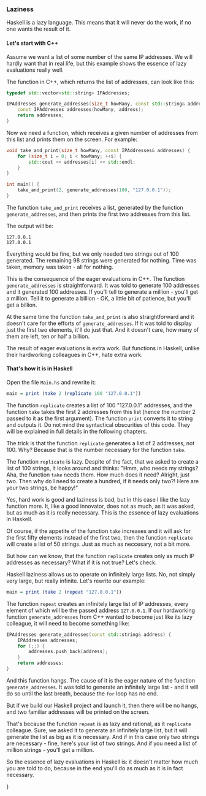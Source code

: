### Laziness ###

Haskell is a lazy language. This means that it will never do the work, if no one wants the result of it.

#### Let's start with C++ ####

Assume we want a list of some number of the same IP addresses. We will hardly want that in real life, but this example shows the essence of lazy evaluations really well.

The function in C++, which returns the list of addresses, can look like this:

```c++
typedef std::vector<std::string> IPAddresses;

IPAddresses generate_addresses(size_t howMany, const std::string& address) {
    const IPAddresses addresses(howMany, address);
    return addresses;
}
```

Now we need a function, which receives a given number of addresses from this list and prints them on the screen. For example:

```c++
void take_and_print(size_t howMany, const IPAddresses& addresses) {
    for (size_t i = 0; i < howMany; ++i) {
        std::cout << addresses[i] << std::endl;
    }
}

int main() {
	take_and_print(2, generate_addresses(100, "127.0.0.1"));
}
```

The function `take_and_print` receives a list, generated by the function `generate_addresses`, and then prints the first two addresses from this list.

The output will be:

    127.0.0.1
    127.0.0.1

Everything would be fine, but we only needed two strings out of 100 generated. The remaining 98 strings were generated for nothing. Time was taken, memory was taken - all for nothing.

This is the consequence of the eager evaluations in C++. The function `generate_addresses` is straightforward. It was told to generate 100 addresses and it generated 100 addresses. If you'll tell to generate a million - you'll get a million. Tell it to generate a billion - OK, a little bit of patience, but you'll get a billion.

At the same time the function `take_and_print` is also straightforward and it doesn't care for the efforts of `generate_addresses`. If it was told to display just the first two elements, it'll do just that. And it doesn't care, how many of them are left, ten or half a billion.

The result of eager evaluations is extra work. But functions in Haskell, unlike their hardworking colleagues in C++, hate extra work.

#### That's how it is in Haskell ####

Open the file `Main.hs` and rewrite it:

```haskell
main = print (take 2 (replicate 100 "127.0.0.1"))
```

The function `replicate` creates a list of 100 "127.0.0.1" addresses, and the function `take` takes the first 2 addresses from this list (hence the number 2 passed to it as the first argument). The function `print` converts it to string and outputs it. Do not mind the syntactical obscurities of this code. They will be explained in full details in the following chapters.

The trick is that the function `replicate` generates a list of 2 addresses, not 100. Why? Because that is the number necessary for the function `take`.

The function `replicate` is lazy. Despite of the fact, that we asked to create a list of 100 strings, it looks around and thinks: "Hmm, who needs my strings? Aha, the function `take` needs them. How much does it need? Alright, just two. Then why do I need to create a hundred, if it needs only two?! Here are your two strings, be happy!"

Yes, hard work is good and laziness is bad, but in this case I like the lazy function more. It, like a good innovator, does not as much, as it was asked, but as much as it is really necessary. This is the essence of lazy evaluations in Haskell.

Of course, if the appetite of the function `take` increases and it will ask for the first fifty elements instead of the first two, then the function `replicate` will create a list of 50 strings. Just as much as neccesary, not a bit more.

But how can we know, that the function `replicate` creates only as much IP addresses as necessary? What if it is not true? Let's check.

Haskell laziness allows us to operate on infinitely large lists. No, not simply very large, but really infinite. Let's rewrite our example:

```haskell
main = print (take 2 (repeat "127.0.0.1"))
```

The function `repeat` creates an infinitely large list of IP addresses, every element of which will be the passed address `127.0.0.1`. If our hardworking function `generate_addresses` from C++ wanted to become just like its lazy colleague, it will need to become something like:

```c++
IPAddresses generate_addresses(const std::string& address) {
	IPAddresses addresses;
	for (;;) {
		addresses.push_back(address);
	}
	return addresses;
}
```

And this function hangs. The cause of it is the eager nature of the function `generate_addresses`. It was told to generate an infinitely large list - and it will do so until the last breath, because the `for` loop has no end.

But if we build our Haskell project and launch it, then there will be no hangs, and two familiar addresses will be printed on the screen.

That's because the function `repeat` is as lazy and rational, as it `replicate` colleague. Sure, we asked it to generate an infinitely large list, but it will generate the list as big as it is necessary. And if in this case only two strings are necessary - fine, here's your list of two strings. And if you need a list of million strings - you'll get a million.

So the essence of lazy evaluations in Haskell is: it doesn't matter how much you are told to do, because in the end you'll do as much as it is in fact necessary.

}